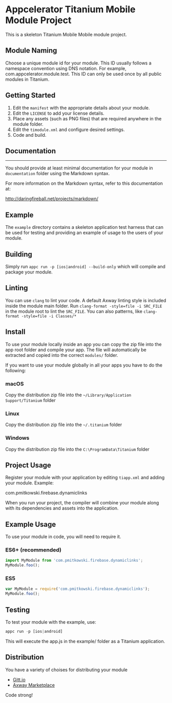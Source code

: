 # Appcelerator Titanium Mobile Module Project

This is a skeleton Titanium Mobile Mobile module project.

## Module Naming

Choose a unique module id for your module.  This ID usually follows a namespace
convention using DNS notation.  For example, com.appcelerator.module.test.  This
ID can only be used once by all public modules in Titanium.

## Getting Started

1. Edit the `manifest` with the appropriate details about your module.
2. Edit the `LICENSE` to add your license details.
3. Place any assets (such as PNG files) that are required anywhere in the module folder.
4. Edit the `timodule.xml` and configure desired settings.
5. Code and build.

## Documentation
-----------------------------

You should provide at least minimal documentation for your module in `documentation` folder using the Markdown syntax.

For more information on the Markdown syntax, refer to this documentation at:

<http://daringfireball.net/projects/markdown/>

## Example

The `example` directory contains a skeleton application test harness that can be
used for testing and providing an example of usage to the users of your module.

## Building

Simply run `appc run -p [ios|android] --build-only` which will compile and package your module.

## Linting

You can use `clang` to lint your code. A default Axway linting style is included inside the module main folder.
Run `clang-format -style=file -i SRC_FILE` in the module root to lint the `SRC_FILE`. You can also patterns,
like `clang-format -style=file -i Classes/*` 

## Install

To use your module locally inside an app you can copy the zip file into the app root folder and compile your app.
The file will automatically be extracted and copied into the correct `modules/` folder.

If you want to use your module globally in all your apps you have to do the following:

### macOS

Copy the distribution zip file into the `~/Library/Application Support/Titanium` folder

### Linux

Copy the distribution zip file into the `~/.titanium` folder

### Windows
Copy the distribution zip file into the `C:\ProgramData\Titanium` folder

## Project Usage

Register your module with your application by editing `tiapp.xml` and adding your module.
Example:

<modules>
  <module version="1.0.0">com.pmitkowski.firebase.dynamiclinks</module>
</modules>

When you run your project, the compiler will combine your module along with its dependencies
and assets into the application.

## Example Usage

To use your module in code, you will need to require it.

### ES6+ (recommended)

```js
import MyModule from 'com.pmitkowski.firebase.dynamiclinks';
MyModule.foo();
```

### ES5

```js
var MyModule = require('com.pmitkowski.firebase.dynamiclinks');
MyModule.foo();
```

## Testing

To test your module with the example, use:

```js
appc run -p [ios|android]
```

This will execute the app.js in the example/ folder as a Titanium application.

## Distribution

You have a variety of choises for distributing your module
- [Gitt.io](http://gitt.io/)
- [Axway Marketplace](https://marketplace.axway.com/home)

Code strong!
